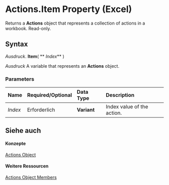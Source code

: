 
# Actions.Item Property (Excel)

Returns a  **Actions** object that represents a collection of actions in a workbook. Read-only.


## Syntax

 _Ausdruck_. **Item**( ** _Index_** )

 _Ausdruck_ A variable that represents an **Actions** object.


### Parameters



|**Name**|**Required/Optional**|**Data Type**|**Description**|
|:-----|:-----|:-----|:-----|
| _Index_|Erforderlich|**Variant**|Index value of the action.|

## Siehe auch


#### Konzepte


[Actions Object](c4175be1-826d-e5f8-6e3b-b98a1bd755ef.md)
#### Weitere Ressourcen


[Actions Object Members](http://msdn.microsoft.com/library/def17cfc-1365-d99c-0c92-d8be51fb25a8%28Office.15%29.aspx)